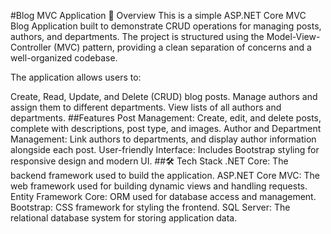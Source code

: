 #Blog MVC Application
📄 Overview
This is a simple ASP.NET Core MVC Blog Application built to demonstrate CRUD operations for managing posts, authors, and departments. The project is structured using the Model-View-Controller (MVC) pattern, providing a clean separation of concerns and a well-organized codebase.

The application allows users to:

Create, Read, Update, and Delete (CRUD) blog posts.
Manage authors and assign them to different departments.
View lists of all authors and departments.
##Features
Post Management: Create, edit, and delete posts, complete with descriptions, post type, and images.
Author and Department Management: Link authors to departments, and display author information alongside each post.
User-friendly Interface: Includes Bootstrap styling for responsive design and modern UI.
##🛠️ Tech Stack
.NET Core: The backend framework used to build the application.
ASP.NET Core MVC: The web framework used for building dynamic views and handling requests.
Entity Framework Core: ORM used for database access and management.
Bootstrap: CSS framework for styling the frontend.
SQL Server: The relational database system for storing application data.
